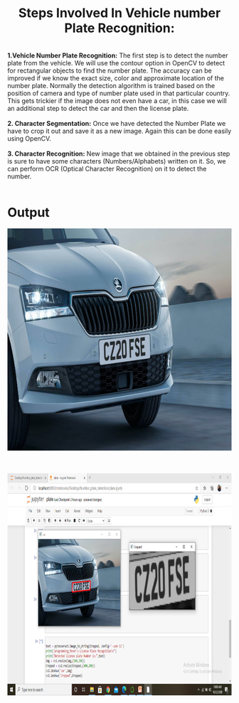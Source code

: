 <center><b><h1>Steps Involved In Vehicle number Plate Recognition:</h1></b></center><br>
<b>1.Vehicle Number Plate Recognition:</b> The first step is to detect the number plate from the vehicle. We will use the contour option in OpenCV to detect for rectangular objects to find the number plate. The accuracy can be improved if we know the exact size, color and approximate location of the number plate. Normally the detection algorithm is trained based on the position of camera and type of number plate used in that particular country. This gets trickier if the image does not even have a car, in this case we will an additional step to detect the car and then the license plate.<br><br>
<b>2. Character Segmentation:</b> Once we have detected the Number  Plate we have to crop it out and save it as a new image. Again this can be done easily using OpenCV.<br><br>
<b>3. Character Recognition:</b> New image that we obtained in the previous step is sure to have some characters (Numbers/Alphabets) written on it. So, we can perform OCR (Optical Character Recognition) on it to detect the number.<br><br>
<h1>Output</h1>

<img src="images/car2.jpg" alt="image not found" width="900"  height="500">

<br><br>
<img src="images/scr.png" alt="image not found" width="900" height="500">
